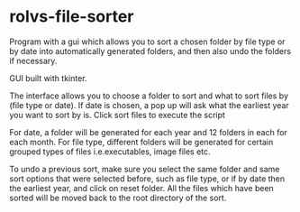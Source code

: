 # rolvs-file-sorter
 Program with a gui which allows you to sort a chosen folder by file type or by date into automatically generated folders, and then also undo the folders if necessary.

GUI built with tkinter.

The interface allows you to choose a folder to sort and what to sort files by (file type or date). If date is chosen, a pop up will ask what the earliest year you want to sort by is.
Click sort files to execute the script

For date, a folder will be generated for each year and 12 folders in each for each month.
For file type, different folders will be generated for certain grouped types of files i.e.executables, image files etc.

To undo a previous sort, make sure you select the same folder and same sort options that were selected before, such as file type,
or if by date then the earliest year, and click on reset folder. All the files which have been sorted will be moved back to the root directory of the sort.
